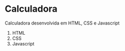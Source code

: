 # Calculadora
Calculadora desenvolvida em HTML, CSS e Javascript
<br>
1. HTML
2. CSS
3. Javascript



